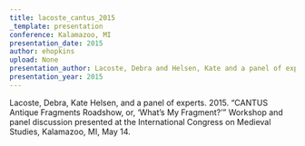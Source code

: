 ```yaml
---
title: lacoste_cantus_2015
_template: presentation
conference: Kalamazoo, MI
presentation_date: 2015
author: ehopkins
upload: None
presentation_author: Lacoste, Debra and Helsen, Kate and a panel of experts
presentation_year: 2015
---
```

Lacoste, Debra, Kate Helsen, and a panel of experts. 2015. “CANTUS Antique Fragments Roadshow, or, ‘What’s My Fragment?’” Workshop and panel discussion presented at the International Congress on Medieval Studies, Kalamazoo, MI, May 14.